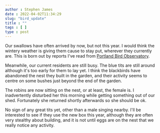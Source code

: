 ```yaml
---
author : Stephen James
date : 2022-04-02T11:34:29
slug: "bird_update" 
title : ""
tags : [ ]
type : post
---
```

Our swallows have often arrived by now, but not this year. I would think the wintery weather is giving them cause to stay put, wherever they currently are. This is born out by reports I've read from [Portland Bird Observatory](https://www.portlandbirdobs.com/2022/04/1st-april.html?m=1).

Meanwhile, our current residents are still busy. The blue tits are still around although it's too early for them to lay yet. I think the blackbirds have abandoned the nest they built in the garden, and their activity seems to centre on some bushes just beyond the end of the garden.

The robins are now sitting on the nest, or at least, the female is. I inadvertently disturbed her this morning while getting something out of our shed. Fortunately she returned shortly afterwards so she should be ok.

No sign of any great tits yet, other than a male singing nearby. I'll be interested to see if they use the new box this year, although they are often very stealthy about building, and it is not until eggs are on the nest that we really notice any activity.